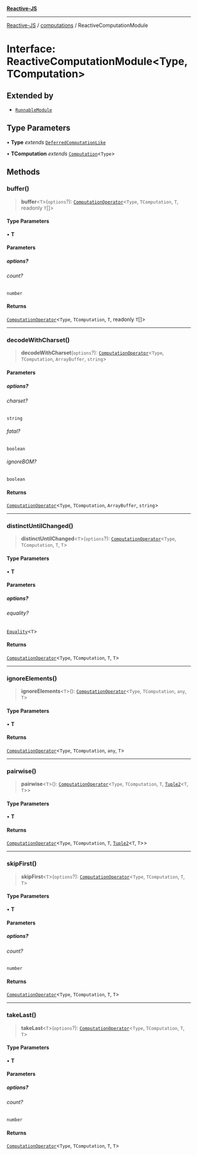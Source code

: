 [**Reactive-JS**](../../README.md)

***

[Reactive-JS](../../README.md) / [computations](../README.md) / ReactiveComputationModule

# Interface: ReactiveComputationModule\<Type, TComputation\>

## Extended by

- [`RunnableModule`](../Runnable/interfaces/RunnableModule.md)

## Type Parameters

• **Type** *extends* [`DeferredComputationLike`](DeferredComputationLike.md)

• **TComputation** *extends* [`Computation`](Computation.md)\<`Type`\>

## Methods

### buffer()

> **buffer**\<`T`\>(`options`?): [`ComputationOperator`](../type-aliases/ComputationOperator.md)\<`Type`, `TComputation`, `T`, readonly `T`[]\>

#### Type Parameters

• **T**

#### Parameters

##### options?

###### count?

`number`

#### Returns

[`ComputationOperator`](../type-aliases/ComputationOperator.md)\<`Type`, `TComputation`, `T`, readonly `T`[]\>

***

### decodeWithCharset()

> **decodeWithCharset**(`options`?): [`ComputationOperator`](../type-aliases/ComputationOperator.md)\<`Type`, `TComputation`, `ArrayBuffer`, `string`\>

#### Parameters

##### options?

###### charset?

`string`

###### fatal?

`boolean`

###### ignoreBOM?

`boolean`

#### Returns

[`ComputationOperator`](../type-aliases/ComputationOperator.md)\<`Type`, `TComputation`, `ArrayBuffer`, `string`\>

***

### distinctUntilChanged()

> **distinctUntilChanged**\<`T`\>(`options`?): [`ComputationOperator`](../type-aliases/ComputationOperator.md)\<`Type`, `TComputation`, `T`, `T`\>

#### Type Parameters

• **T**

#### Parameters

##### options?

###### equality?

[`Equality`](../../functions/type-aliases/Equality.md)\<`T`\>

#### Returns

[`ComputationOperator`](../type-aliases/ComputationOperator.md)\<`Type`, `TComputation`, `T`, `T`\>

***

### ignoreElements()

> **ignoreElements**\<`T`\>(): [`ComputationOperator`](../type-aliases/ComputationOperator.md)\<`Type`, `TComputation`, `any`, `T`\>

#### Type Parameters

• **T**

#### Returns

[`ComputationOperator`](../type-aliases/ComputationOperator.md)\<`Type`, `TComputation`, `any`, `T`\>

***

### pairwise()

> **pairwise**\<`T`\>(): [`ComputationOperator`](../type-aliases/ComputationOperator.md)\<`Type`, `TComputation`, `T`, [`Tuple2`](../../functions/type-aliases/Tuple2.md)\<`T`, `T`\>\>

#### Type Parameters

• **T**

#### Returns

[`ComputationOperator`](../type-aliases/ComputationOperator.md)\<`Type`, `TComputation`, `T`, [`Tuple2`](../../functions/type-aliases/Tuple2.md)\<`T`, `T`\>\>

***

### skipFirst()

> **skipFirst**\<`T`\>(`options`?): [`ComputationOperator`](../type-aliases/ComputationOperator.md)\<`Type`, `TComputation`, `T`, `T`\>

#### Type Parameters

• **T**

#### Parameters

##### options?

###### count?

`number`

#### Returns

[`ComputationOperator`](../type-aliases/ComputationOperator.md)\<`Type`, `TComputation`, `T`, `T`\>

***

### takeLast()

> **takeLast**\<`T`\>(`options`?): [`ComputationOperator`](../type-aliases/ComputationOperator.md)\<`Type`, `TComputation`, `T`, `T`\>

#### Type Parameters

• **T**

#### Parameters

##### options?

###### count?

`number`

#### Returns

[`ComputationOperator`](../type-aliases/ComputationOperator.md)\<`Type`, `TComputation`, `T`, `T`\>
